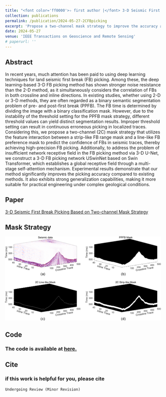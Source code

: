 ```yaml
---
title: "<font color='ff0000'>✧ first author |</font> 3-D Seismic First Break Picking Based on Two-channel Mask Strategy"
collection: publications
permalink: /publication/2024-05-27-2CFBpicking
excerpt: 'Propose a two-channel mask strategy to improve the accuracy and generalization of first break picking.'
date: 2024-05-27
venue: 'IEEE Transactions on Geoscience and Remote Sensing'
# paperurl: ''
---
```


## Abstract

In recent years, much attention has been paid to using deep learning techniques for land seismic first break (FB) picking. Among these, the deep learning-based 3-D FB picking method has shown stronger noise resistance than the 2-D method, as it simultaneously considers the correlation of FBs in both crossline and inline directions. In existing studies, whether using 2-D or 3-D methods, they are often regarded as a binary semantic segmentation problem of pre- and post-first break (PPFB). The FB time is determined by dividing the image with a binary classification mask. However, due to the instability of the threshold setting for the PPFB mask strategy, different threshold values can yield distinct segmentation results. Improper threshold setting can result in continuous erroneous picking in localized traces. Considering this, we propose a two-channel (2C) mask strategy that utilizes the feature interaction between a strip-like FB range mask and a line-like FB preference mask to predict the confidence of FBs in seismic traces, thereby achieving high-precision FB picking. Additionally, to address the problem of insufficient network receptive field in the FB picking method via 3-D U-Net, we construct a 3-D FB picking network USwinNet based on Swin Transformer, which establishes a global receptive field through a multi-stage self-attention mechanism. Experimental results demonstrate that our method significantly improves the picking accuracy compared to existing methods. It also exhibits strong generalization capabilities, making it more suitable for practical engineering under complex geological conditions.

## Paper

[3-D Seismic First Break Picking Based on Two-channel Mask Strategy]( )

## Mask Strategy
![Mask Strategy](../images/FB/2CFB.png)


## Code

### The code is available at [here.](https://github.com/jiangpeifan/2C-SeismicFBpicking)

## Cite


### if this work is helpful for you, please cite

```
Undergoing Review (Minor Revision)
````

